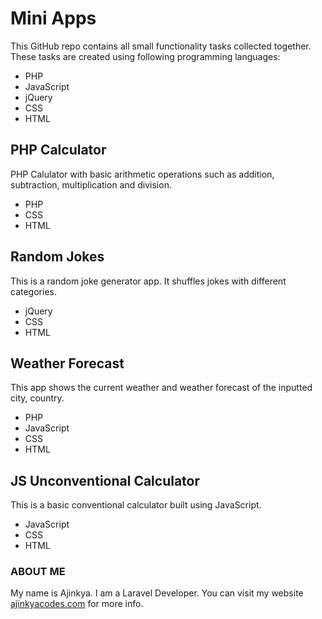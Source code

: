 # Mini Apps

This GitHub repo contains all small functionality tasks collected together. These tasks are created using following programming languages:
- PHP
- JavaScript
- jQuery
- CSS
- HTML

## PHP Calculator
PHP Calulator with basic arithmetic operations such as addition, subtraction, multiplication and division.
- PHP
- CSS
- HTML

## Random Jokes
This is a random joke generator app. It shuffles jokes with different categories.
- jQuery
- CSS
- HTML

## Weather Forecast
This app shows the current weather and weather forecast of the inputted city, country.
- PHP
- JavaScript
- CSS
- HTML

## JS Unconventional Calculator
This is a basic conventional calculator built using JavaScript.
- JavaScript
- CSS
- HTML

### ABOUT ME
My name is Ajinkya. I am a Laravel Developer. You can visit my website [ajinkyacodes.com](https://ajinkyacodes.com) for more info.

